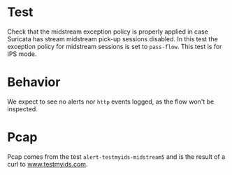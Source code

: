 # Test

Check that the midstream exception policy is properly applied in case Suricata
has stream midstream pick-up sessions disabled. In this test the exception policy
for midstream sessions is set to ``pass-flow``. This test is for IPS mode.

# Behavior

We expect to see no alerts nor ``http`` events logged, as the flow won't be inspected.

# Pcap

Pcap comes from the test ``alert-testmyids-midstream5`` and is the result of a
curl to www.testmyids.com.
